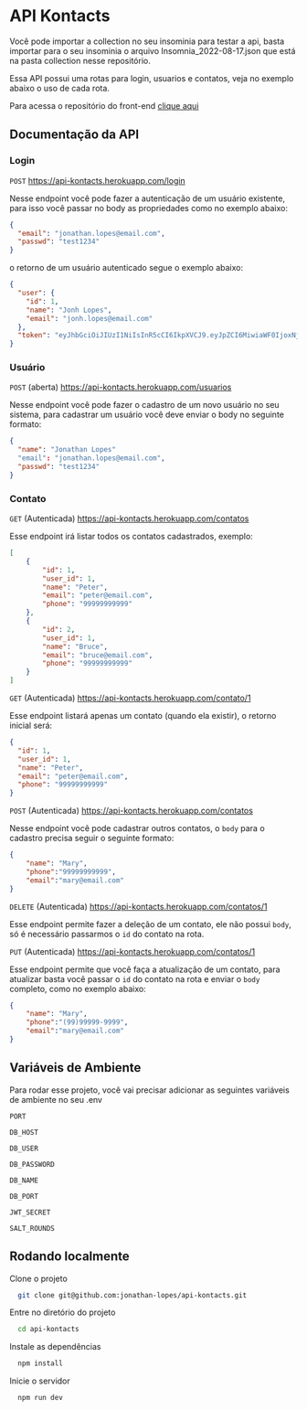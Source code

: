 
# API Kontacts

Você pode importar a collection no seu insominia para testar a api, basta importar para o seu insominia o arquivo Insomnia_2022-08-17.json que está na pasta collection nesse repositório.

Essa API possui uma rotas para login, usuarios e contatos, veja no exemplo abaixo o uso de cada rota.

Para acessa o repositório do front-end [clique aqui](https://github.com/jonathan-lopes/kontacts)

## Documentação da API

### Login
`POST` https://api-kontacts.herokuapp.com/login

Nesse endpoint você pode fazer a autenticação de um usuário existente, para isso você passar no body as propriedades como no exemplo abaixo:

```json
{
  "email": "jonathan.lopes@email.com",
  "passwd": "test1234"
}
```

o retorno de um usuário autenticado segue o exemplo abaixo:

```json
{
  "user": {
    "id": 1,
    "name": "Jonh Lopes",
    "email": "jonh.lopes@email.com"
  },
  "token": "eyJhbGciOiJIUzI1NiIsInR5cCI6IkpXVCJ9.eyJpZCI6MiwiaWF0IjoxNjM0MjQwODIzLCJleHAiOjE2MzQyNjk2MjN9.ZfJW04QQSnMy1YuwHChA5cJF8ppkGBVEmVAHtksPHGM"
}
```

### Usuário
`POST` (aberta) https://api-kontacts.herokuapp.com/usuarios

Nesse endpoint você pode fazer o cadastro de um novo usuário no seu sistema, para cadastrar um usuário você deve enviar o body no seguinte formato:

```json
{
  "name": "Jonathan Lopes"
  "email": "jonathan.lopes@email.com",
  "passwd": "test1234"
}
```

### Contato
`GET` (Autenticada) https://api-kontacts.herokuapp.com/contatos

Esse endpoint irá listar todos os contatos cadastrados, exemplo:

```json
[
	{
		"id": 1,
		"user_id": 1,
		"name": "Peter",
		"email": "peter@email.com",
		"phone": "99999999999"
	},
	{
		"id": 2,
		"user_id": 1,
		"name": "Bruce",
		"email": "bruce@email.com",
		"phone": "99999999999"
	}
]
``` 

`GET` (Autenticada) https://api-kontacts.herokuapp.com/contato/1

Esse endpoint listará apenas um contato (quando ela existir), o retorno inicial será:

```json
{
  "id": 1,
  "user_id": 1,
  "name": "Peter",
  "email": "peter@email.com",
  "phone": "99999999999"
}
``` 

`POST` (Autenticada) https://api-kontacts.herokuapp.com/contatos

Nesse endpoint você pode cadastrar outros contatos, o `body` para o cadastro precisa seguir o seguinte formato:

```json
{
	"name": "Mary",
	"phone":"99999999999",
	"email":"mary@email.com"
}
``` 

`DELETE` (Autenticada) https://api-kontacts.herokuapp.com/contatos/1

Esse endpoint permite fazer a deleção de um contato, ele não possui `body`, só é necessário passarmos o `id` do contato na rota.

`PUT` (Autenticada) https://api-kontacts.herokuapp.com/contatos/1

Esse endpoint permite que você faça a atualização de um contato, para atualizar basta você passar o `id` do contato na rota e enviar o `body` completo, como no exemplo abaixo:

```json
{
	"name": "Mary",
	"phone":"(99)99999-9999",
	"email":"mary@email.com"
}
```

## Variáveis de Ambiente

Para rodar esse projeto, você vai precisar adicionar as seguintes variáveis de ambiente no seu .env

`PORT`

`DB_HOST`

`DB_USER`

`DB_PASSWORD`

`DB_NAME`

`DB_PORT`

`JWT_SECRET`

`SALT_ROUNDS`

## Rodando localmente

Clone o projeto

```bash
  git clone git@github.com:jonathan-lopes/api-kontacts.git
```

Entre no diretório do projeto

```bash
  cd api-kontacts
```

Instale as dependências

```bash
  npm install
```

Inicie o servidor

```bash
  npm run dev
```

